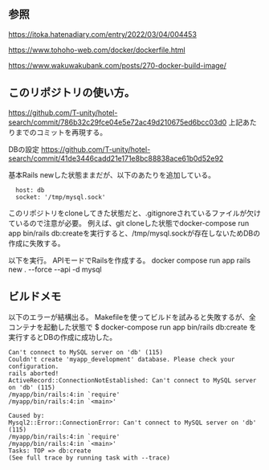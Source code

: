 ## 参照

https://itoka.hatenadiary.com/entry/2022/03/04/004453

https://www.tohoho-web.com/docker/dockerfile.html

https://www.wakuwakubank.com/posts/270-docker-build-image/

## このリポジトリの使い方。

https://github.com/T-unity/hotel-search/commit/786b32c29fce04e5e72ac49d210675ed6bcc03d0
上記あたりまでのコミットを再現する。

DBの設定
https://github.com/T-unity/hotel-search/commit/41de3446cadd21e171e8bc88838ace61b0d52e92

基本Rails newした状態ままだが、以下のあたりを追加している。

```
  host: db
  socket: '/tmp/mysql.sock'
```

このリポジトリをcloneしてきた状態だと、.gitignoreされているファイルが欠けているので注意が必要。
例えば、git cloneした状態でdocker-compose run app bin/rails db:createを実行すると、/tmp/mysql.sockが存在しないためDBの作成に失敗する。

以下を実行。
APIモードでRailsを作成する。
docker compose run app rails new . --force --api -d mysql

## ビルドメモ

以下のエラーが結構出る。
Makefileを使ってビルドを試みると失敗するが、全コンテナを起動した状態で $ docker-compose run app bin/rails db:create を実行するとDBの作成に成功した。

```
Can't connect to MySQL server on 'db' (115)
Couldn't create 'myapp_development' database. Please check your configuration.
rails aborted!
ActiveRecord::ConnectionNotEstablished: Can't connect to MySQL server on 'db' (115)
/myapp/bin/rails:4:in `require'
/myapp/bin/rails:4:in `<main>'

Caused by:
Mysql2::Error::ConnectionError: Can't connect to MySQL server on 'db' (115)
/myapp/bin/rails:4:in `require'
/myapp/bin/rails:4:in `<main>'
Tasks: TOP => db:create
(See full trace by running task with --trace)
```
